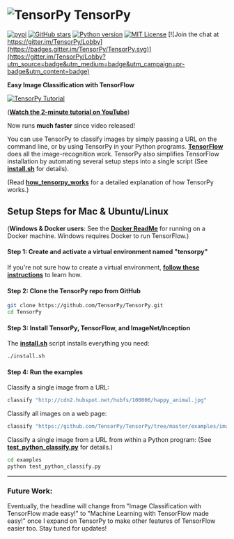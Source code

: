 # ![](http://cdn2.hubspot.net/hubfs/100006/images/tensorpy_logo_4_p.png "TensorPy") TensorPy

[![pypi](https://img.shields.io/pypi/v/tensorpy.svg)](https://pypi.python.org/pypi/tensorpy) [![GitHub stars](https://img.shields.io/github/stars/TensorPy/TensorPy.svg "GitHub stars")](https://github.com/TensorPy/TensorPy/stargazers) [![Python version](https://img.shields.io/badge/python-2.7-22AADD.svg "Python version")](https://docs.python.org/2/) [![MIT License](http://img.shields.io/badge/license-MIT-22BBCC.svg "MIT License")](https://github.com/TensorPy/TensorPy/blob/master/LICENSE) [![Join the chat at https://gitter.im/TensorPy/Lobby](https://badges.gitter.im/TensorPy/TensorPy.svg)](https://gitter.im/TensorPy/Lobby?utm_source=badge&utm_medium=badge&utm_campaign=pr-badge&utm_content=badge)

**Easy Image Classification with TensorFlow**

[![TensorPy Tutorial](http://img.youtube.com/vi/lVtzaHcUE7Q/3.jpg)](https://www.youtube.com/watch?v=lVtzaHcUE7Q "TensorPy Tutorial")

(**[Watch the 2-minute tutorial on YouTube](https://www.youtube.com/watch?v=lVtzaHcUE7Q)**)

Now runs **much faster** since video released!

You can use TensorPy to classify images by simply passing a URL on the command line, or by using TensorPy in your Python programs. **[TensorFlow](https://www.tensorflow.org/)** does all the image-recognition work. TensorPy also simplifies TensorFlow installation by automating several setup steps into a single script (See **[install.sh](https://github.com/TensorPy/TensorPy/blob/master/install.sh)** for details).

(Read **[how_tensorpy_works](https://github.com/TensorPy/TensorPy/blob/master/help_docs/how_tensorpy_works.md)** for a detailed explanation of how TensorPy works.)


## Setup Steps for Mac & Ubuntu/Linux

(**Windows & Docker users**: See the **[Docker ReadMe](https://github.com/TensorPy/TensorPy/blob/master/third_party/docker/ReadMe.md)** for running on a Docker machine. Windows requires Docker to run TensorFlow.)

#### **Step 1:** Create and activate a virtual environment named "tensorpy"

If you're not sure how to create a virtual environment, **[follow these instructions](https://github.com/TensorPy/TensorPy/blob/master/help_docs/virtualenv_instructions.md)** to learn how.

#### **Step 2:** Clone the TensorPy repo from GitHub

```bash
git clone https://github.com/TensorPy/TensorPy.git
cd TensorPy
```

#### **Step 3:** Install TensorPy, TensorFlow, and ImageNet/Inception

The **[install.sh](https://github.com/TensorPy/TensorPy/blob/master/install.sh)** script installs everything you need:

```bash
./install.sh
```

#### **Step 4:** Run the examples

Classify a single image from a URL:

```bash
classify "http://cdn2.hubspot.net/hubfs/100006/happy_animal.jpg"
```

Classify all images on a web page:

```bash
classify "https://github.com/TensorPy/TensorPy/tree/master/examples/images"
```

Classify a single image from a URL from within a Python program: (See **[test_python_classify.py](https://github.com/TensorPy/TensorPy/blob/master/examples/test_python_classify.py)** for details.)

```bash
cd examples
python test_python_classify.py
```

____________

### Future Work:

Eventually, the headline will change from "Image Classification with TensorFlow made easy!" to "Machine Learning with TensorFlow made easy!" once I expand on TensorPy to make other features of TensorFlow easier too. Stay tuned for updates!
